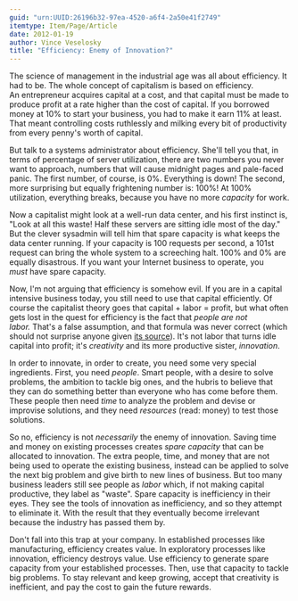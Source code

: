 ```yaml
---
guid: "urn:UUID:26196b32-97ea-4520-a6f4-2a50e41f2749"
itemtype: Item/Page/Article
date: 2012-01-19
author: Vince Veselosky
title: "Efficiency: Enemy of Innovation?"
---
```


The science of management in the industrial age was all about
efficiency. It had to be. The whole concept of capitalism is based on
efficiency. An entrepreneur acquires capital at a cost, and that capital
must be made to produce profit at a rate higher than the cost of
capital. If you borrowed money at 10% to start your business, you had to
make it earn 11% at least. That meant controlling costs ruthlessly and
milking every bit of productivity from every penny's worth of capital.

But talk to a systems administrator about efficiency. She'll tell you
that, in terms of percentage of server utilization, there are two
numbers you never want to approach, numbers that will cause midnight
pages and pale-faced panic. The first number, of course, is 0%.
Everything is down! The second, more surprising but equally frightening
number is: 100%! At 100% utilization, everything breaks, because you
have no more *capacity* for work.

Now a capitalist might look at a well-run data center, and his first
instinct is, "Look at all this waste! Half these servers are sitting
idle most of the day." But the clever sysadmin will tell him that spare
capacity is what keeps the data center running. If your capacity is 100
requests per second, a 101st request can bring the whole system to a
screeching halt. 100% and 0% are equally disastrous. If you want your
Internet business to operate, you *must* have spare capacity.

Now, I'm not arguing that efficiency is somehow evil. If you are in a
capital intensive business today, you still need to use that capital
efficiently. Of course the capitalist theory goes that capital + labor =
profit, but what often gets lost in the quest for efficiency is the fact
that *people are not labor.* That's a false assumption, and that formula
was never correct (which should not surprise anyone given [its
source][]). It's not labor that turns idle capital into profit; it's
_creativity_ and its more productive sister, _innovation_.

In order to innovate, in order to create, you need some very special
ingredients. First, you need _people_. Smart people, with a desire to
solve problems, the ambition to tackle big ones, and the hubris to
believe that they can do something better than everyone who has come
before them. These people then need _time_ to analyze the problem and
devise or improvise solutions, and they need *resources* (read: money)
to test those solutions.

So no, efficiency is not _necessarily_ the enemy of innovation. Saving
time and money on existing processes creates *spare capacity* that can
be allocated to innovation. The extra people, time, and money that are
not being used to operate the existing business, instead can be applied
to solve the next big problem and give birth to new lines of business.
But too many business leaders still see people as *labor* which, if not
making capital productive, they label as "waste". Spare capacity is
inefficiency in their eyes. They see the tools of innovation as
inefficiency, and so they attempt to eliminate it. With the result that
they eventually become irrelevant because the industry has passed them
by.

Don't fall into this trap at your company. In established processes like
manufacturing, efficiency creates value. In exploratory processes like
innovation, efficiency destroys value. Use efficiency to generate spare
capacity from your established processes. Then, use that capacity to
tackle big problems. To stay relevant and keep growing, accept that
creativity is inefficient, and pay the cost to gain the future rewards.

[its source]: https://en.wikipedia.org/wiki/Das_Kapital
